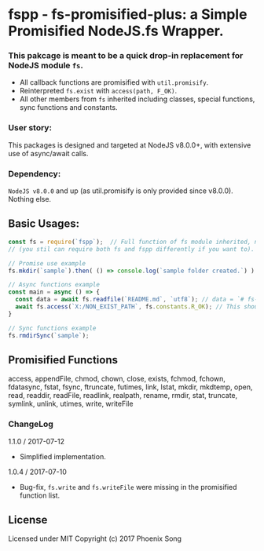# fspp - fs-promisified-plus: a Simple Promisified NodeJS.fs Wrapper.

### This pakcage is meant to be a quick drop-in replacement for NodeJS module `fs`.
- All callback functions are promisified with `util.promisify`.
- Reinterpreted `fs.exist` with `access(path, F_OK)`.
- All other members from `fs` inherited including classes, special functions, sync functions and constants.

### User story:

This packages is designed and targeted at NodeJS v8.0.0+, with extensive use of async/await calls.

### Dependency:

`NodeJS v8.0.0` and up (as util.promisify is only provided since v8.0.0). Nothing else.

## Basic Usages:
```javascript
const fs = require(`fspp`);  // Full function of fs module inherited, no need to include both fs and fspp.
// (you stil can require both fs and fspp differently if you want to).

// Promise use example
fs.mkdir(`sample`).then( () => console.log(`sample folder created.`) ).catch(err => console.error(err));

// Async functions example
const main = async () => {
  const data = await fs.readfile(`README.md`, `utf8`); // data = `# fs-promisified-plus...`
  await fs.access(`X:/NON_EXIST_PATH`, fs.constants.R_OK); // This should fail and reject the main promise.
}

// Sync functions example
fs.rmdirSync(`sample`);
```

## Promisified Functions
  access,
  appendFile,
  chmod,
  chown,
  close,
  exists,
  fchmod,
  fchown,
  fdatasync,
  fstat,
  fsync,
  ftruncate,
  futimes,
  link,
  lstat,
  mkdir,
  mkdtemp,
  open,
  read,
  readdir,
  readFile,
  readlink,
  realpath,
  rename,
  rmdir,
  stat,
  truncate,
  symlink,
  unlink,
  utimes,
  write,
  writeFile

### ChangeLog
1.1.0 / 2017-07-12
  * Simplified implementation.
 
1.0.4 / 2017-07-10
  * Bug-fix, `fs.write` and `fs.writeFile` were missing in the promisified function list.

## License
Licensed under MIT
Copyright (c) 2017 Phoenix Song
